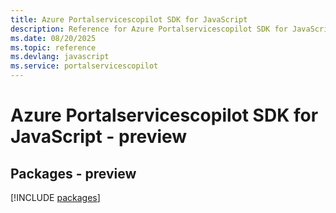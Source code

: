 ```yaml
---
title: Azure Portalservicescopilot SDK for JavaScript
description: Reference for Azure Portalservicescopilot SDK for JavaScript
ms.date: 08/20/2025
ms.topic: reference
ms.devlang: javascript
ms.service: portalservicescopilot
---
```

# Azure Portalservicescopilot SDK for JavaScript - preview
## Packages - preview
[!INCLUDE [packages](portalservicescopilot-index.md)]